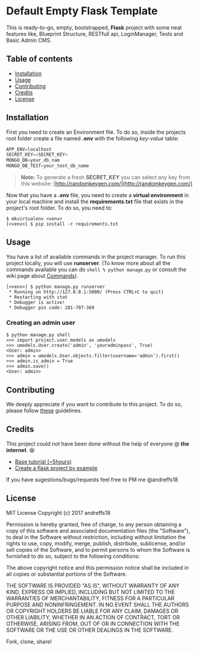 # Default Empty Flask Template

This is ready-to-go, empty, bootstrapped, **Flask** project with some neat features like, Blueprint Structure, RESTfull api, LoginManager, Tests and Basic Admin CMS. 

## Table of contents

* [Installation](#installation)
* [Usage](#usage)
* [Contributing](#contributing)
* [Credits](#credits)
* [License](#license)
<!--* [Wiki and FAQ's](#wiki-and-faqs)-->


## Installation

First you need to create an Environment file. To do so, inside the projects root folder create a file named **.env** with the following _key-value_ table:
```python
APP_ENV=localhost
SECRET_KEY=<SECRET_KEY>
MONGO_DB=your_db_nam
MONGO_DB_TEST=your_test_db_name
```

> **Note:** To generate a fresh **SECRET_KEY** you can select any key from this website: [http://randomkeygen.com/](http://randomkeygen.com/)

Now that you have a **.env** file, you need to create a **virtual environment** in your local machine and install the **requirements.txt** file that exists in the project's root folder. To do so, you need to:
```shell
$ mkvirtualenv <venv>
[<venv>] $ pip install -r requirements.txt
```


## Usage

You have a list of available commands in the project manager. To run this project locally, you will use **runserver**. (To know more about all the commands available you can do ```shell % python manage.py``` or consult the wiki page about [Commands](#)).

```shell
[<venv>] $ python manage.py runserver
 * Running on http://127.0.0.1:5000/ (Press CTRL+C to quit)
 * Restarting with stat
 * Debugger is active!
 * Debugger pin code: 281-707-369
```

### Creating an admin user

```shell
$ python manage.py shell
>>> import project.user.models as umodels
>>> umodels.User.create('admin', 'youradminpass', True)
<User: admin>
>>> admin = umodels.User.objects.filter(username='admin').first()
>>> admin.is_admin = True
>>> admin.save()
<User: admin>
```

## Contributing

We deeply appreciate if you want to contribute to this project. To do so, please follow [these](#) guidelines.


## Credits

This project could not have been done without the help of everyone @ **the internet**. :satisfied:
- [Base tutorial (~5hours)](https://www.youtube.com/watch?v=WfpFUmV1d0w&list=PLLjmbh6XPGK4ISY747FUHXEl9lBxre4mM&feature=share)
- [Create a flask project by example](https://realpython.com/blog/python/flask-by-example-part-1-project-setup/)

If you have sugestions/bugs/requests feel free to PM me @andreffs18


## License

MIT License Copyright (c) 
2017 andreffs18

Permission is hereby granted, free of charge, to any person obtaining a copy
of this software and associated documentation files (the "Software"), to deal
in the Software without restriction, including without limitation the rights
to use, copy, modify, merge, publish, distribute, sublicense, and/or sell
copies of the Software, and to permit persons to whom the Software is
furnished to do so, subject to the following conditions:

The above copyright notice and this permission notice shall be included in all
copies or substantial portions of the Software.

THE SOFTWARE IS PROVIDED "AS IS", WITHOUT WARRANTY OF ANY KIND, EXPRESS OR
IMPLIED, INCLUDING BUT NOT LIMITED TO THE WARRANTIES OF MERCHANTABILITY,
FITNESS FOR A PARTICULAR PURPOSE AND NONINFRINGEMENT. IN NO EVENT SHALL THE
AUTHORS OR COPYRIGHT HOLDERS BE LIABLE FOR ANY CLAIM, DAMAGES OR OTHER
LIABILITY, WHETHER IN AN ACTION OF CONTRACT, TORT OR OTHERWISE, ARISING FROM,
OUT OF OR IN CONNECTION WITH THE SOFTWARE OR THE USE OR OTHER DEALINGS IN THE
SOFTWARE.


<!--## Wiki and FAQ's

We try to keep our wiki uptodate as best as we can, so if you have any questions/problems please use it! If you don't find any solution, create an issue and we will look @ it as soon as we can.-->



Fork, clone, share! 
